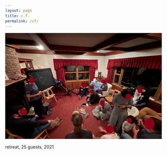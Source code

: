 ```yaml
---
layout: page
title: c.f.
permalink: /cf/
---
```


<div class="home">

![lightning](/img/lightning.png)
  <p>retreat, 25 guests, 2021</p>
  
  
  
 </div>
  
